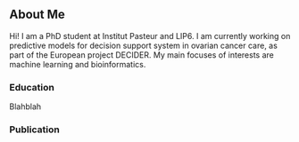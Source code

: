 ## About Me
Hi! I am a PhD student at Institut Pasteur and LIP6. I am currently working on predictive models for decision support system in ovarian cancer care, as part of the European project DECIDER. My main focuses of interests are machine learning and bioinformatics.

### Education

Blahblah

### Publication

